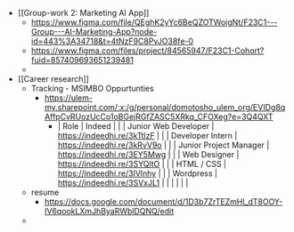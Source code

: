 - [[Group-work 2: Marketing AI App]]
	- https://www.figma.com/file/QEghK2yYc6BeQZOTWoigNt/F23C1---Group---AI-Marketing-App?node-id=443%3A34718&t=4tNzF9C8PvJO38fe-0
	- https://www.figma.com/files/project/84565947/F23C1-Cohort?fuid=857409693651239481
	-
- [[Career research]]
	- Tracking - MSIMBO Oppurtunties
		- https://ulem-my.sharepoint.com/:x:/g/personal/domotosho_ulem_org/EVIDg8qAffpCvRUozUcCo1oBGejRGfZASC5XRkq_CFOXeg?e=3Q4QXT
			- | Role | Indeed |  |
			  | Junior Web Developer | https://indeedhi.re/3kTtlzF |  |
			  | Developer Intern | https://indeedhi.re/3kRvV9o |  |
			  | Junior Project Manager | https://indeedhi.re/3EY5Mwg |  |
			  | Web Designer | https://indeedhi.re/3SYQltO |  |
			  | HTML / CSS | https://indeedhi.re/3IVlnhy |  |
			  | Wordpress | https://indeedhi.re/3SVxJL1 |  |
			  |  |  |  |
	- resume
		- https://docs.google.com/document/d/1D3b7ZrTEZmHl_dT8OOY-IV6qookLXmJhByaRWblDQNQ/edit
	-